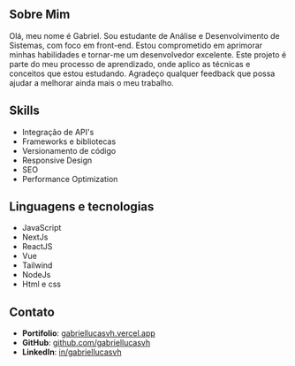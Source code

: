 ## Sobre Mim

Olá, meu nome é Gabriel. Sou estudante de Análise e Desenvolvimento de Sistemas, com foco em front-end. Estou comprometido em aprimorar minhas habilidades e tornar-me um desenvolvedor excelente. Este projeto é parte do meu processo de aprendizado, onde aplico as técnicas e conceitos que estou estudando. Agradeço qualquer feedback que possa ajudar a melhorar ainda mais o meu trabalho.

## Skills

- Integração de API's
- Frameworks e bibliotecas
- Versionamento de código
- Responsive Design
- SEO
- Performance Optimization

## Linguagens e tecnologias

- JavaScript
- NextJs
- ReactJS
- Vue
- Tailwind
- NodeJs
- Html e css

## Contato

- **Portifolio**: [gabriellucasvh.vercel.app](https://gabriellucasvh.vercel.app/)
- **GitHub**: [github.com/gabriellucasvh](https://github.com/gabriellucasvh)
- **LinkedIn**: [in/gabriellucasvh](https://linkedin.com/in/gabriellucasvh/)

